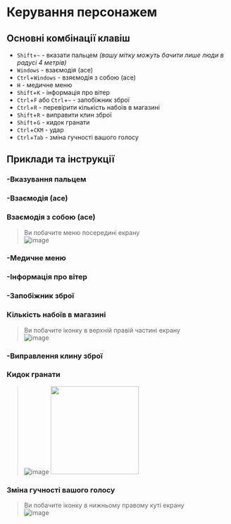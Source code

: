 # Керування персонажем
## Основні комбінації клавіш
- `Shift`+`~` - вказати пальцем *(вашу мітку можуть бачити лише люди в радусі 4 метрів)*
- `Windows` - взаємодія (асе)
- `Ctrl`+`Windows` - взяємодія з собою (асе)
- `H` - медичне меню
- `Shift`+`K` - інформація про вітер
- `Ctrl`+`F` або `Ctrl`+`~` - запобіжник зброї
- `Ctrl`+`R` - перевірити кількість набоїв в магазині
- `Shift`+`R` - виправити клин зброї
- `Shift`+`G` - кидок гранати
- `Ctrl`+`СКМ` - удар
- `Ctrl`+`Tab` - зміна гучності вашого голосу

## Приклади та інструкції
### -Вказування пальцем

### -Взаємодія (асе)

### Взаємодія з собою (асе)
> Ви побачите меню посередині екрану  
> ![image](https://github.com/vsrJaguar/Materials/assets/144080908/c891e795-1d9d-43d8-bf9f-c216b77d2f64)

### -Медичне меню

### -Інформація про вітер

### -Запобіжник зброї 

### Кількість набоїв в магазині
> Ви побачите іконку в верхній правій частині екрану  
> ![image](https://github.com/vsrJaguar/Materials/assets/144080908/b7bc0809-d69f-4e8b-abba-b1cac3b810b9)

### -Виправлення клину зброї

### Кидок гранати
> ![image](https://github.com/vsrJaguar/Materials/assets/144080908/c908c34f-2458-4b04-b8f1-4d0a462cb57c)
> <img src="https://github.com/vsrJaguar/Materials/assets/144080908/c908c34f-2458-4b04-b8f1-4d0a462cb57c"  width="200">

### Зміна гучності вашого голосу
> Ви побачите іконку в нижньому правому куті екрану  
> ![image](https://github.com/vsrJaguar/Materials/assets/144080908/2d42e73a-4f96-48ae-ba41-3e60f730ae81)
